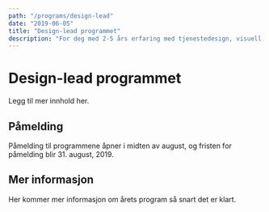 ```yaml
---
path: "/programs/design-lead"
date: "2019-06-05"
title: "Design-lead programmet"
description: "For deg med 2-5 års erfaring med tjenestedesign, visuell design eller interaksjonsdesign, og som vil utvikle deg videre for å ta større ansvar i leveranser, strategiarbeid og ledelse."
---
```


# Design-lead programmet

Legg til mer innhold her.

## Påmelding

Påmelding til programmene åpner i midten av august, og fristen for påmelding blir 31. august, 2019.

## Mer informasjon

Her kommer mer informasjon om årets program så snart det er klart.
